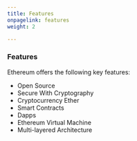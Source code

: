 ```yaml
---
title: Features
onpagelink: features
weight: 2

---
```


### **Features**

Ethereum offers the following key features:

*   Open Source
*   Secure With Cryptography
*   Cryptocurrency Ether
*   Smart Contracts
*   Dapps
*   Ethereum Virtual Machine
*   Multi-layered Architecture

 
